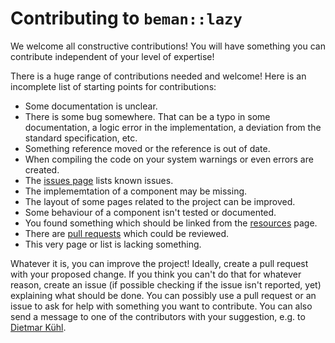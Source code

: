 <!-- SPDX-License-Identifier: Apache-2.0 WITH LLVM-exception -->

# Contributing to `beman::lazy`

We welcome all constructive contributions! You will have something you
can contribute independent of your level of expertise!

There is a huge range of contributions needed and welcome! Here is an
incomplete list of starting points for contributions:

* Some documentation is unclear.
* There is some bug somewhere. That can be a typo in some documentation,
   a logic error in the implementation, a deviation from the standard
   specification, etc.
* Something reference moved or the reference is out of date.
* When compiling the code on your system warnings or even errors are
    created.
* The [issues page](https://github.com/bemanproject/lazy/issues) lists
    known issues.
* The implememtation of a component may be missing.
* The layout of some pages related to the project can be improved.
* Some behaviour of a component isn't tested or documented.
* You found something which should be linked from the
    [resources](https://github.com/bemanproject/lazy/blob/main/docs/resources.md) page.
* There are [pull requests](https://github.com/bemanproject/lazy/pulls)
    which could be reviewed.
* This very page or list is lacking something.

Whatever it is, you can improve the project! Ideally, create a pull
request with your proposed change. If you think you can't do that
for whatever reason, create an issue (if possible checking if the
issue isn't reported, yet) explaining what should be done. You can
possibly use a pull request or an issue to ask for help with something
you want to contribute. You can also send a message to one of the
contributors with your suggestion, e.g. to
[Dietmar Kühl](mailto:dietmar.kuehl@me.com).

